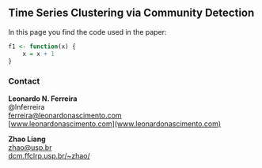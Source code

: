 ## Time Series Clustering via Community Detection
In this page you find the code used in the paper:

```R
f1 <- function(x) {
	x = x + 1
}
```

### Contact

**Leonardo N. Ferreira**<br>
@lnferreira<br>
[ferreira@leonardonascimento.com](ferreira@leonardonascimento.com)<br>
[www.leonardonascimento.com](www.leonardonascimento.com)

**Zhao Liang**<br>
[zhao@usp.br](zhao@usp.br)<br>
[dcm.ffclrp.usp.br/~zhao/](dcm.ffclrp.usp.br/~zhao/)
